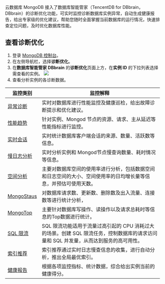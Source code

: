 云数据库 MongoDB 接入了数据库智能管家（TencentDB for DBbrain，DBbrain）的诊断优化功能，可实时监控诊断数据库实例异常，自动生成健康报告，给出专家级的优化建议，帮助您随时全面掌握当前数据库的运行情况，快速排查定位问题，及时优化数据库性能。

## 查看诊断优化

1. 登录 [MongoDB 控制台](https://console.cloud.tencent.com/mongodb)。
2. 在左侧导航栏，选择**诊断优化**。
3. 在**数据库智能管家 DBbrain** 的**诊断优化**页面上方，在**实例 ID** 的下拉列表选择需查看的实例。
	 ![](https://qcloudimg.tencent-cloud.cn/raw/0d4204a8a87ff369cd81af3b4273505e.png)
4. 查看分析实例的各诊断数据。
<table>
<thead><tr><th>监控类别</th><th>监控解释</th></tr></thead>
<tbody><tr>
<td><a href="https://cloud.tencent.com/document/product/1130/65836">异常诊断</a></td>
<td>实时对数据库进行性能监控及健康巡检，给出故障诊断提示和优化建议。</td></tr>
<tr>
<td><a href="https://cloud.tencent.com/document/product/1130/65835">性能趋势</a></td>
<td>针对实例、Mongod 节点的资源、请求、主从延迟等性能指标进行监控。</td></tr>
<tr>
<td><a href="https://cloud.tencent.com/document/product/1130/69841">实时会话</a></td>
<td>实时统计数据库客户端会话的来源、数量、活跃数等信息。</td></tr>
<tr>
<td><a href="https://cloud.tencent.com/document/product/239/73523">慢日志分析</a></td>
<td>实时分析实例和 Mongod节点慢查询数量、耗时情况等信息。</td></tr>
<tr>
<td><a href="![](https://qcloudimg.tencent-cloud.cn/raw/f3f1f9a6dd8be448b82d27e1fbf6aedf.png)">空间分析</a></td>
<td>主要对数据库空间的使用率进行分析，包括数据空间和日志空间的大小、空间使用率的日均增长量等信息，并预估可使用天数。</td></tr>
<tr>
<td><a href="https://cloud.tencent.com/document/product/1130/65816">MongoStaus</a></td>
<td>对数据库请求数、更新数、删除数及出入流量、连接数等进行统计分析，</td></tr>
<tr>
<td><a href="https://cloud.tencent.com/document/product/1130/65831">MongoTop</a></td>
<td>主要针对数据库写操作、读操作以及请求总耗时等信息的Top数据进行统计。</td></tr>
<tr>
<td><a href="https://cloud.tencent.com/document/product/1130/74590">SQL 限流</a></td>
<td>SQL 限流功能适用于流量过高引起的 CPU 消耗过大的场景。创建 SQL 限流任务，控制数据库的请求访问量和 SQL 并发量，从而达到服务的高可用性。</td></tr>
<tr>
<td><a href="https://cloud.tencent.com/document/product/1130/74591">索引推荐</a></td>
<td>索引推荐通过实时日志慢查信息的收集，进行自动分析，推出全局最优索引。</td></tr>
<tr>
<td><a href="https://cloud.tencent.com/document/product/1130/39058">健康报告</a></td>
<td>根据各项监控指标、统计数据，综合给出实例当前的健康得分。</td></tr>
</tbody></table>


